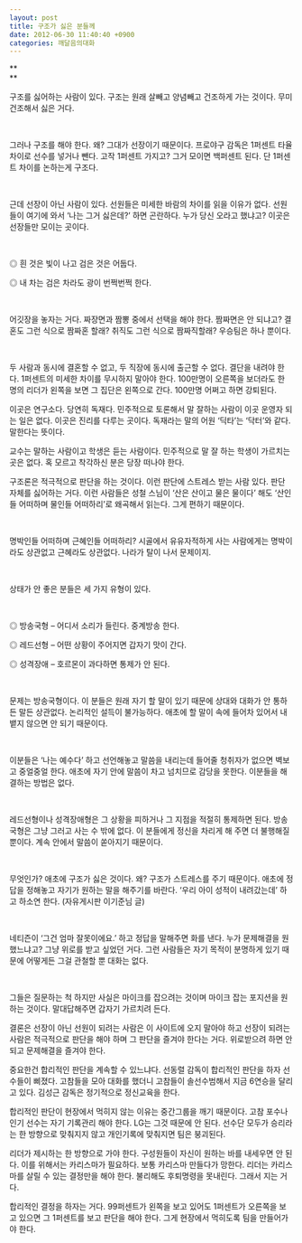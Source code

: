 ```yaml
---
layout: post
title: 구조가 싫은 분들께
date: 2012-06-30 11:40:40 +0900
categories: 깨달음의대화
---
```

**  
** 

<p class="바탕글">
</p>

<p class="바탕글">
  구조를 싫어하는 사람이 있다. 구조는 원래 살빼고 양념빼고 건조하게 가는 것이다. 무미건조해서 싫은 거다.
</p>

<p class="바탕글">
  <br />
</p>

<p class="바탕글">
</p>

<p class="바탕글">
  그러나 구조를 해야 한다. 왜? 그대가 선장이기 때문이다. 프로야구 감독은 1퍼센트 타율차이로 선수를 넣거나 뺀다. 고작 1퍼센트 가지고? 그거 모이면 백퍼센트 된다. 단 1퍼센트 차이를 논하는게 구조다.
</p>

<p class="바탕글">
  <br />
</p>

<p class="바탕글">
</p>

<p class="바탕글">
  근데 선장이 아닌 사람이 있다. 선원들은 미세한 바람의 차이를 읽을 이유가 없다. 선원들이 여기에 와서 ‘나는 그거 싫은데?’ 하면 곤란하다. 누가 당신 오라고 했냐고? 이곳은 선장들만 모이는 곳이다.
</p>

<p class="바탕글">
  <br />
</p>

<p class="바탕글">
</p>

<p class="바탕글">
  ◎ 흰 것은 빛이 나고 검은 것은 어둡다.
</p>

<p class="바탕글">
  ◎ 내 차는 검은 차라도 광이 번쩍번쩍 한다.
</p>

<p class="바탕글">
  <br />
</p>

<p class="바탕글">
</p>

<p class="바탕글">
  어깃장을 놓자는 거다. 짜장면과 짬뽕 중에서 선택을 해야 한다. 짬짜면은 안 되냐고? 결혼도 그런 식으로 짬짜혼 할래? 취직도 그런 식으로 짬짜직할래? 우승팀은 하나 뿐이다.
</p>

<p class="바탕글">
  <br />
</p>

<p class="바탕글">
</p>

<p class="바탕글">
  두 사람과 동시에 결혼할 수 없고, 두 직장에 동시에 출근할 수 없다. 결단을 내려야 한다. 1퍼센트의 미세한 차이를 무시하지 말아야 한다. 100만명이 오른쪽을 보더라도 한 명의 리더가 왼쪽을 보면 그 집단은 왼쪽으로 간다. 100만명 어쩌고 하면 강퇴된다.
</p>

<p class="바탕글">
</p>

<p class="바탕글">
  이곳은 연구소다. 당연히 독재다. 민주적으로 토론해서 말 잘하는 사람이 이곳 운영자 되는 일은 없다. 이곳은 진리를 다루는 곳이다. 독재라는 말의 어원 ‘딕타’는 ‘닥터’와 같다. 말한다는 뜻이다.
</p>

<p class="바탕글">
</p>

<p class="바탕글">
  교수는 말하는 사람이고 학생은 듣는 사람이다. 민주적으로 말 잘 하는 학생이 가르치는 곳은 없다. 혹 모르고 착각하신 분은 당장 떠나야 한다.
</p>

<p class="바탕글">
</p>

<p class="바탕글">
  구조론은 적극적으로 판단을 하는 것이다. 이런 판단에 스트레스 받는 사람 있다. 판단 자체를 싫어하는 거다. 이런 사람들은 성철 스님이 ‘산은 산이고 물은 물이다’ 해도 ‘산인들 어떠하며 물인들 어떠하리’로 왜곡해서 읽는다. 그게 편하기 때문이다.
</p>

<p class="바탕글">
  <br />
</p>

<p class="바탕글">
</p>

<p class="바탕글">
  명박인들 어떠하며 근혜인들 어떠하리? 시골에서 유유자적하게 사는 사람에게는 명박이라도 상관없고 근혜라도 상관없다. 나라가 탈이 나서 문제이지.
</p>

<p class="바탕글">
  <br />
</p>

<p class="바탕글">
</p>

<p class="바탕글">
  상태가 안 좋은 분들은 세 가지 유형이 있다.
</p>

<p class="바탕글">
  <br />
</p>

<p class="바탕글">
</p>

<p class="바탕글">
  ◎ 방송국형 – 어디서 소리가 들린다. 중계방송 한다.
</p>

<p class="바탕글">
  ◎ 레드선형 – 어떤 상황이 주어지면 갑자기 맛이 간다.
</p>

<p class="바탕글">
  ◎ 성격장애 – 호르몬이 과다하면 통제가 안 된다.
</p>

<p class="바탕글">
  <br />
</p>

<p class="바탕글">
</p>

<p class="바탕글">
  문제는 방송국형이다. 이 분들은 원래 자기 할 말이 있기 때문에 상대와 대화가 안 통하든 말든 상관없다. 논리적인 설득이 불가능하다. 애초에 할 말이 속에 들어차 있어서 내뱉지 않으면 안 되기 때문이다.
</p>

<p class="바탕글">
  <br />
</p>

<p class="바탕글">
</p>

<p class="바탕글">
  이분들은 ‘나는 예수다’ 하고 선언해놓고 말씀을 내리는데 들어줄 청취자가 없으면 벽보고 중얼중얼 한다. 애초에 자기 안에 말씀이 차고 넘치므로 감당을 못한다. 이분들을 해결하는 방법은 없다.
</p>

<p class="바탕글">
  <br />
</p>

<p class="바탕글">
</p>

<p class="바탕글">
  레드선형이나 성격장애형은 그 상황을 피하거나 그 지점을 적절히 통제하면 된다. 방송국형은 그냥 그러고 사는 수 밖에 없다. 이 분들에게 정신을 차리게 해 주면 더 불행해질 뿐이다. 계속 안에서 말씀이 쏟아지기 때문이다.
</p>

<p class="바탕글">
  <br />
</p>

<p class="바탕글">
</p>

<p class="바탕글">
  무엇인가? 애초에 구조가 싫은 것이다. 왜? 구조가 스트레스를 주기 때문이다. 애초에 정답을 정해놓고 자기가 원하는 말을 해주기를 바란다. ‘우리 아이 성적이 내려갔는데’ 하고 하소연 한다. (자유게시판 이기준님 글)
</p>

<p class="바탕글">
  <br />
</p>

<p class="바탕글">
</p>

<p class="바탕글">
  네티즌이 ‘그건 엄마 잘못이에요.’ 하고 정답을 말해주면 화를 낸다. 누가 문제해결을 원했느냐고? 그냥 위로를 받고 싶었던 거다. 그런 사람들은 자기 목적이 분명하게 있기 때문에 어떻게든 그걸 관철할 뿐 대화는 없다.
</p>

<p class="바탕글">
  <br />
</p>

<p class="바탕글">
</p>

<p class="바탕글">
  그들은 질문하는 척 하지만 사실은 마이크를 잡으려는 것이며 마이크 잡는 포지션을 원하는 것이다. 말대답해주면 갑자기 가르치려 든다.
</p>

<p class="바탕글">
</p>

<p class="바탕글">
  결론은 선장이 아닌 선원이 되려는 사람은 이 사이트에 오지 말아야 하고 선장이 되려는 사람은 적극적으로 판단을 해야 하며 그 판단을 즐겨야 한다는 거다. 위로받으려 하면 안 되고 문제해결을 즐겨야 한다.
</p>

<p class="바탕글">
</p>

<p class="바탕글">
  중요한건 합리적인 판단을 계속할 수 있느냐다. 선동렬 감독이 합리적인 판단을 하자 선수들이 삐졌다. 고참들을 모아 대화를 했더니 고참들이 솔선수범해서 지금 6연승을 달리고 있다. 김성근 감독은 정기적으로 정신교육을 한다.
</p>

<p class="바탕글">
</p>

<p class="바탕글">
  합리적인 판단이 현장에서 먹히지 않는 이유는 중간그룹을 깨기 때문이다. 고참 포수나 인기 선수는 자기 기록관리 해야 한다. LG는 그것 때문에 안 된다. 선수단 모두가 승리라는 한 방향으로 맞춰지지 않고 개인기록에 맞춰지면 팀은 붕괴된다.
</p>

<p class="바탕글">
</p>

<p class="바탕글">
  리더가 제시하는 한 방향으로 가야 한다. 구성원들이 자신이 원하는 바를 내세우면 안 된다. 이를 위해서는 카리스마가 필요하다. 보통 카리스마 만들다가 망한다. 리더는 카리스마를 살릴 수 있는 결정만을 해야 한다. 불리해도 후퇴명령을 못내린다. 그래서 지는 거다.
</p>

<p class="바탕글">
</p>

<p class="바탕글">
  합리적인 결정을 하자는 거다. 99퍼센트가 왼쪽을 보고 있어도 1퍼센트가 오른쪽을 보고 있으면 그 1퍼센트를 보고 판단을 해야 한다. 그게 현장에서 먹히도록 팀을 만들어가야 한다.
</p>

<p class="바탕글">
</p>